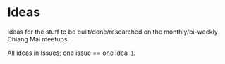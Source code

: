 # Ideas

Ideas for the stuff to be built/done/researched on the monthly/bi-weekly Chiang Mai meetups.

All ideas in Issues; one issue == one idea :).

